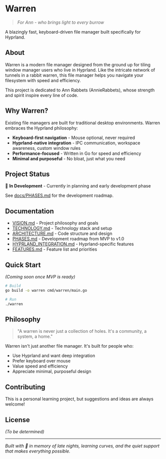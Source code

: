 # Warren

> *For Ann - who brings light to every burrow*

A blazingly fast, keyboard-driven file manager built specifically for Hyprland.

## About

Warren is a modern file manager designed from the ground up for tiling window manager users who live in Hyprland. Like the intricate network of tunnels in a rabbit warren, this file manager helps you navigate your filesystem with speed and efficiency.

This project is dedicated to Ann Rabbets (AnnieRabbets), whose strength and spirit inspire every line of code.

## Why Warren?

Existing file managers are built for traditional desktop environments. Warren embraces the Hyprland philosophy:
- **Keyboard-first navigation** - Mouse optional, never required
- **Hyprland-native integration** - IPC communication, workspace awareness, custom window rules
- **Performance-focused** - Written in Go for speed and efficiency
- **Minimal and purposeful** - No bloat, just what you need

## Project Status

🚧 **In Development** - Currently in planning and early development phase

See [docs/PHASES.md](docs/PHASES.md) for the development roadmap.

## Documentation

- [VISION.md](docs/VISION.md) - Project philosophy and goals
- [TECHNOLOGY.md](docs/TECHNOLOGY.md) - Technology stack and setup
- [ARCHITECTURE.md](docs/ARCHITECTURE.md) - Code structure and design
- [PHASES.md](docs/PHASES.md) - Development roadmap from MVP to v1.0
- [HYPRLAND_INTEGRATION.md](research/HYPRLAND_INTEGRATION.md) - Hyprland-specific features
- [FEATURES.md](design/FEATURES.md) - Feature list and priorities

## Quick Start

*(Coming soon once MVP is ready)*

```bash
# Build
go build -o warren cmd/warren/main.go

# Run
./warren
```

## Philosophy

> "A warren is never just a collection of holes. It's a community, a system, a home."

Warren isn't just another file manager. It's built for people who:
- Use Hyprland and want deep integration
- Prefer keyboard over mouse
- Value speed and efficiency
- Appreciate minimal, purposeful design

## Contributing

This is a personal learning project, but suggestions and ideas are always welcome!

## License

*(To be determined)*

---

*Built with 💜 in memory of late nights, learning curves, and the quiet support that makes everything possible.*
